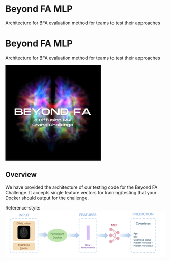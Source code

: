 # Beyond FA MLP
Architecture for BFA evaluation method for teams to test their approaches
# Beyond FA MLP
Architecture for BFA evaluation method for teams to test their approaches

<img src="https://github.com/MASILab/beyondFA_mlp/blob/main/4.png" alt="Challenge Logo" width="300">


## Overview
We have provided the architecture of our testing code for the Beyond FA Challenge. It accepts single feature vectors for training/testing that your Docker should output for the challenge. 

Reference-style: 
![alt text][ChallengeArchitecture]

[ChallengeArchitecture]: https://github.com/MASILab/beyondFA_mlp/blob/main/fig2.png "Challenge Architecture"
